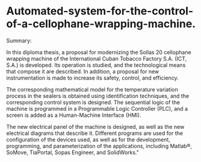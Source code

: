 # Automated-system-for-the-control-of-a-cellophane-wrapping-machine.

Summary:

In this diploma thesis, a proposal for modernizing the Sollas 20 cellophane wrapping machine of the International Cuban Tobacco Factory S.A. (ICT, S.A.) is developed. Its operation is studied, and the technological means that compose it are described. In addition, a proposal for new instrumentation is made to increase its safety, control, and efficiency.

The corresponding mathematical model for the temperature variation process in the sealers is obtained using identification techniques, and the corresponding control system is designed. The sequential logic of the machine is programmed in a Programmable Logic Controller (PLC), and a screen is added as a Human-Machine Interface (HMI).

The new electrical panel of the machine is designed, as well as the new electrical diagrams that describe it. Different programs are used for the configuration of the devices used, as well as for the development, programming, and parameterization of the applications, including Matlab®, SoMove, TiaPortal, Sopas Engineer, and SolidWorks."
